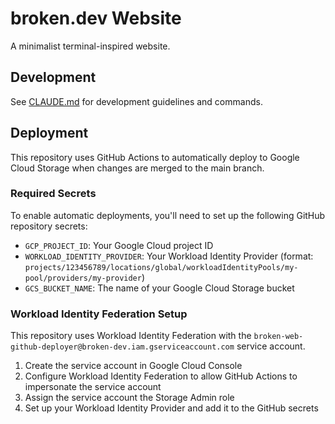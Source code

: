 # broken.dev Website

A minimalist terminal-inspired website.

## Development

See [CLAUDE.md](CLAUDE.md) for development guidelines and commands.

## Deployment

This repository uses GitHub Actions to automatically deploy to Google Cloud Storage when changes are merged to the main branch.

### Required Secrets

To enable automatic deployments, you'll need to set up the following GitHub repository secrets:

- `GCP_PROJECT_ID`: Your Google Cloud project ID
- `WORKLOAD_IDENTITY_PROVIDER`: Your Workload Identity Provider (format: `projects/123456789/locations/global/workloadIdentityPools/my-pool/providers/my-provider`)
- `GCS_BUCKET_NAME`: The name of your Google Cloud Storage bucket

### Workload Identity Federation Setup

This repository uses Workload Identity Federation with the `broken-web-github-deployer@broken-dev.iam.gserviceaccount.com` service account.

1. Create the service account in Google Cloud Console
2. Configure Workload Identity Federation to allow GitHub Actions to impersonate the service account
3. Assign the service account the Storage Admin role
4. Set up your Workload Identity Provider and add it to the GitHub secrets